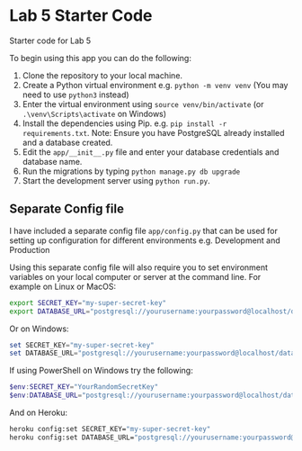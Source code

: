 # Lab 5 Starter Code

Starter code for Lab 5

To begin using this app you can do the following:

1. Clone the repository to your local machine.
2. Create a Python virtual environment e.g. `python -m venv venv` (You may need to use `python3` instead)
3. Enter the virtual environment using `source venv/bin/activate` (or `.\venv\Scripts\activate` on Windows)
4. Install the dependencies using Pip. e.g. `pip install -r requirements.txt`. Note: Ensure you have PostgreSQL already installed and a database created.
5. Edit the `app/__init__.py` file and enter your database credentials and database name.
6. Run the migrations by typing `python manage.py db upgrade`
7. Start the development server using `python run.py`.

## Separate Config file

I have included a separate config file `app/config.py` that can be used for setting up
configuration for different environments e.g. Development and Production

Using this separate config file will also require you to set environment variables on your local computer or server at the command line. For example on Linux or MacOS:

```bash
export SECRET_KEY="my-super-secret-key"
export DATABASE_URL="postgresql://yourusername:yourpassword@localhost/databasename"
```

Or on Windows:

```powershell
set SECRET_KEY="my-super-secret-key"
set DATABASE_URL="postgresql://yourusername:yourpassword@localhost/databasename"
```

If using PowerShell on Windows try the following:

```powershell
$env:SECRET_KEY="YourRandomSecretKey"
$env:DATABASE_URL="postgresql://yourusername:yourpassword@localhost/databasename"
```

And on Heroku:

```bash
heroku config:set SECRET_KEY="my-super-secret-key"
heroku config:set DATABASE_URL="postgresql://yourusername:yourpassword@localhost/databasename"
```
